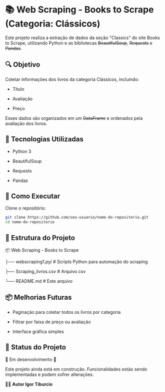 # 📚 Web Scraping - Books to Scrape (Categoria: Clássicos)

 Este projeto realiza a extração de dados da seção "Classics" do site Books to Scrape, utilizando Python e as bibliotecas ~~BeautifulSoup~~, ~~Requests~~ e ~~Pandas~~.

## 🔍 Objetivo

Coletar informações dos livros da categoria Clássicos, incluindo:

* Título

* Avaliação 

* Preço

Esses dados são organizados em um ~~DataFrame~~ e ordenados pela avaliação dos livros.

## 🧰 Tecnologias Utilizadas

* Python 3

* BeautifulSoup

* Requests

* Pandas

## 🚀 Como Executar

Clone o repositório:

``` bash
git clone https://github.com/seu-usuario/nome-do-repositorio.git
cd nome-do-repositorio
```
## 📁 Estrutura do Projeto

📦 Web Scraping - Books to Scrape

├── webscraping1.py/ # Scripts Python para automação do scraping

├── Scraping_livros.csv # Arquivo csv

└── README.md # Este arquivo

## 📦 Melhorias Futuras

* Paginação para coletar todos os livros por categoria

* Filtrar por faixa de preço ou avaliação

* Interface gráfica simples

## 📌 Status do Projeto

🚧 Em desenvolvimento 🚧

Este projeto ainda está em construção. Funcionalidades estão sendo implementadas e podem sofrer alterações.

🙋‍♂️ **Autor Igor Tiburcio**